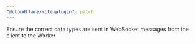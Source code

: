 ```yaml
---
"@cloudflare/vite-plugin": patch
---
```


Ensure the correct data types are sent in WebSocket messages from the client to the Worker
